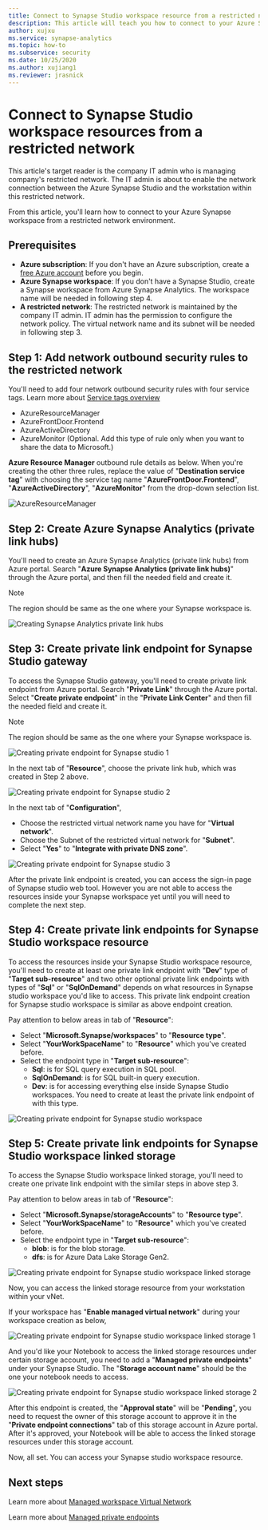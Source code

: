 ```yaml
---
title: Connect to Synapse Studio workspace resource from a restricted network
description: This article will teach you how to connect to your Azure Synapse Studio workspace resources from a restricted network
author: xujxu 
ms.service: synapse-analytics 
ms.topic: how-to
ms.subservice: security 
ms.date: 10/25/2020 
ms.author: xujiang1
ms.reviewer: jrasnick
---
```


# Connect to Synapse Studio workspace resources from a restricted network

This article's target reader is the company IT admin who is managing company's restricted network. The IT admin is about to enable the network connection between the Azure Synapse Studio and the workstation within this restricted network.

From this article, you'll learn how to connect to your Azure Synapse workspace from a restricted network environment. 

## Prerequisites

* **Azure subscription**: If you don't have an Azure subscription, create a [free Azure account](https://azure.microsoft.com/free/) before you begin.
* **Azure Synapse workspace**: If you don't have a Synapse Studio, create a Synapse workspace from Azure Synapse Analytics. The workspace name will be needed in following step 4.
* **A restricted network**: The restricted network is maintained by the company IT admin. IT admin has the permission to configure the network policy. The virtual network name and its subnet will be needed in following step 3.



## Step 1: Add network outbound security rules to the restricted network

You'll need to add four network outbound security rules with four service tags. Learn more about [Service tags overview](/azure/virtual-network/service-tags-overview.md) 
* AzureResourceManager
* AzureFrontDoor.Frontend
* AzureActiveDirectory
* AzureMonitor (Optional. Add this type of rule only when you want to share the data to Microsoft.)

**Azure Resource Manager** outbound rule details as below. When you're creating the other three rules, replace the value of "**Destination service tag**" with choosing the service tag name "**AzureFrontDoor.Frontend**", "**AzureActiveDirectory**", "**AzureMonitor**" from the drop-down selection list.

![AzureResourceManager](./media/how-to-connect-to-workspace-from-restricted-network/arm-servicetag.png)


## Step 2: Create Azure Synapse Analytics (private link hubs)

You'll need to create an Azure Synapse Analytics (private link hubs) from Azure portal. Search "**Azure Synapse Analytics (private link hubs)**" through the Azure portal, and then fill the needed field and create it. 

> [!Note]
> The region should be same as the one where your Synapse workspace is.

![Creating Synapse Analytics private link hubs](./media/how-to-connect-to-workspace-from-restricted-network/private-links.png)

## Step 3: Create private link endpoint for Synapse Studio gateway

To access the Synapse Studio gateway, you'll need to create private link endpoint from Azure portal. Search "**Private Link**" through the Azure portal. Select "**Create private endpoint**" in the "**Private Link Center**" and then fill the needed field and create it. 

> [!Note]
> The region should be same as the one where your Synapse workspace is.

![Creating private endpoint for Synapse studio 1](./media/how-to-connect-to-workspace-from-restricted-network/plink-endpoint-1.png)

In the next tab of "**Resource**", choose the private link hub, which was created in Step 2 above.

![Creating private endpoint for Synapse studio 2](./media/how-to-connect-to-workspace-from-restricted-network/plink-endpoint-2.png)

In the next tab of "**Configuration**", 
* Choose the restricted virtual network name you have for "**Virtual network**".
* Choose the Subnet of the restricted virtual network for "**Subnet**". 
* Select "**Yes**" to "**Integrate with private DNS zone**".

![Creating private endpoint for Synapse studio 3](./media/how-to-connect-to-workspace-from-restricted-network/plink-endpoint-3.png)

After the private link endpoint is created, you can access the sign-in page of Synapse studio web tool. However you are not able to access the resources inside your Synapse workspace yet until you will need to complete the next step.

## Step 4: Create private link endpoints for Synapse Studio workspace resource

To access the resources inside your Synapse Studio workspace resource, you'll need to create at least one private link endpoint with "**Dev**" type of "**Target sub-resource**" and two other optional private link endpoints with types of "**Sql**" or "**SqlOnDemand**" depends on what resources in Synapse studio workspace you'd like to access. This private link endpoint creation for Synapse studio workspace is similar as above endpoint creation.  

Pay attention to below areas in tab of "**Resource**":
* Select "**Microsoft.Synapse/workspaces**" to "**Resource type**".
* Select "**YourWorkSpaceName**" to "**Resource**" which you've created before.
* Select the endpoint type in "**Target sub-resource**":
  * **Sql**: is for SQL query execution in SQL pool.
  * **SqlOnDemand**: is for SQL built-in query execution.
  * **Dev**: is for accessing everything else inside Synapse Studio workspaces. You need to create at least the private link endpoint of with this type.

![Creating private endpoint for Synapse studio workspace](./media/how-to-connect-to-workspace-from-restricted-network/plinks-endpoint-ws-1.png)


## Step 5: Create private link endpoints for Synapse Studio workspace linked storage

To access the Synapse Studio workspace linked storage, you'll need to create one private link endpoint with the similar steps in above step 3. 

Pay attention to below areas in tab of "**Resource**":
* Select "**Microsoft.Synapse/storageAccounts**" to "**Resource type**".
* Select "**YourWorkSpaceName**" to "**Resource**" which you've created before.
* Select the endpoint type in "**Target sub-resource**":
  * **blob**: is for the blob storage.
  * **dfs**: is for Azure Data Lake Storage Gen2.

![Creating private endpoint for Synapse studio workspace linked storage](./media/how-to-connect-to-workspace-from-restricted-network/plink-endpoint-storage.png)

Now, you can access the linked storage resource from your workstation within your vNet.

If your workspace has "**Enable managed virtual network**" during your workspace creation as below,

![Creating private endpoint for Synapse studio workspace linked storage 1](./media/how-to-connect-to-workspace-from-restricted-network/ws-network-config.png)

And you'd like your Notebook to access the linked storage resources under certain storage account, you need to add a "**Managed private endpoints**" under your Synapse Studio. The "**Storage account name**" should be the one your notebook needs to access.

![Creating private endpoint for Synapse studio workspace linked storage 2](./media/how-to-connect-to-workspace-from-restricted-network/mgd-pe-creation.png)

After this endpoint is created, the "**Approval state**" will be "**Pending**", you need to request the owner of this storage account to approve it in the "**Private endpoint connections**" tab of this storage account in Azure portal. After it's approved, your Notebook will be able to access the linked storage resources under this storage account.

Now, all set. You can access your Synapse studio workspace resource.

## Next steps

Learn more about [Managed workspace Virtual Network](./synapse-workspace-managed-vnet.md)

Learn more about [Managed private endpoints](./synapse-workspace-managed-private-endpoints.md)
